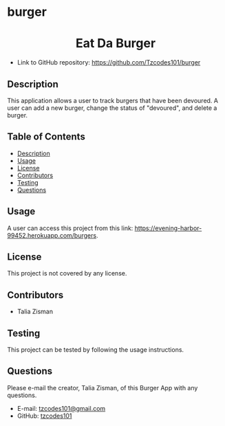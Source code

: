 # burger
<h1 align=center>Eat Da Burger</h1>

- Link to GitHub repository: https://github.com/Tzcodes101/burger


## Description
This application allows a user to track burgers that have been devoured. A user can add a new burger, change the status of "devoured", and delete a burger.



## Table of Contents
- [Description](#Description)
- [Usage](#Usage)
- [License](#License)
- [Contributors](#Contributors)
- [Testing](#Testing)
- [Questions](#Questions)


## Usage
A user can access this project from this link: https://evening-harbor-99452.herokuapp.com/burgers.

## License
This project is not covered by any license.

## Contributors
- Talia Zisman

## Testing
This project can be tested by following the usage instructions.

## Questions
Please e-mail the creator, Talia Zisman, of this Burger App with any questions.
- E-mail: tzcodes101@gmail.com
- GitHub: [tzcodes101](http://github.com/tzcodes101)